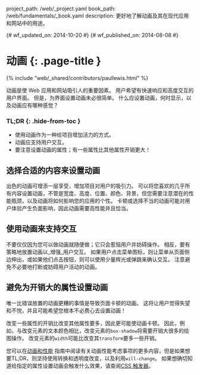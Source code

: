 project_path: /web/_project.yaml
book_path: /web/fundamentals/_book.yaml
description: 更好地了解动画及其在现代应用和网站中的用途。

{# wf_updated_on: 2014-10-20 #}
{# wf_published_on: 2014-08-08 #}

# 动画 {: .page-title }

{% include "web/_shared/contributors/paullewis.html" %}


动画是使 Web 应用和网站吸引人的重要因素。 用户希望有快速响应和高度交互的用户界面。 但是，为界面设置动画未必很简单。 什么应设置动画，何时显示，以及动画应有哪种感觉？

### TL;DR {: .hide-from-toc }
- 使用动画作为一种给项目增加活力的方式。
- 动画应支持用户交互。
- 要注意设置动画的属性；有一些属性比其他属性开销更大！


## 选择合适的内容来设置动画

出色的动画可增添一层享受，增加项目对用户的吸引力。 可以将您喜欢的几乎所有内容设置动画，不管是宽度、高度、位置、颜色、背景，但您需要注意潜在的性能瓶颈，以及动画将如何影响您的应用的个性。 卡顿或选择不当的动画可能对用户体验产生负面影响，因此动画需要高性能并且恰当。

## 使用动画来支持交互

不要仅仅因为您可以做动画就随便做；它只会惹恼用户并妨碍操作。 相反，要有策略地放置动画以_增强_用户交互。 如果用户点击菜单图标，则让菜单从页面侧边伸出，或如果他们点击按钮，则可以使用少量辉光或弹跳来确认交互。 注意避免不必要地打断或妨碍用户活动的动画。

## 避免为开销大的属性设置动画

唯一比错误放置的动画更糟的事情是导致页面卡顿的动画。 这将让用户觉得失望和不悦，并且可能希望您根本不必费心去设置动画！

改变一些属性的开销比改变其他属性要多，因此更可能使动画卡顿。 因此，例如，与改变元素的文本颜色相比，改变元素的`box-shadow`将需要开销大很多的绘图操作。 改变元素的`width`可能比改变其`transform`要多一些开销。

您可以在[动画和性能](animations-and-performance.html) 指南中阅读有关动画性能考虑事项的更多内容，但是如果想要TL;DR，则坚持使用转换和透明度改变，以及利用`will-change`。 如果想确切知道给指定的属性设置动画会触发什么效果，请查阅[CSS 触发器](http://csstriggers.com)。



